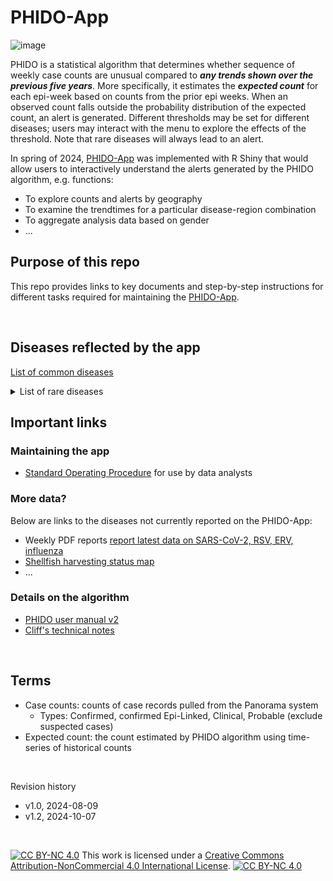 # PHIDO-App


![image](https://github.com/user-attachments/assets/146ba070-048d-442a-b5dd-f5c2cf5768f3)


PHIDO is a statistical algorithm that determines whether sequence of weekly case counts are unusual compared to ***any trends shown over the previous five years***. More specifically, it estimates the ***expected count*** for each epi-week based on  counts from the prior epi weeks. When an observed count falls outside the probability distribution of the expected count, an alert is generated. Different thresholds may be set for different diseases; users may interact with the menu to explore the effects of the threshold. Note that rare diseases will always lead to an alert. 

In spring of 2024, [PHIDO-App](https://bccdc.shinyapps.io/PHIDO/) was implemented with R Shiny that would allow users to interactively understand the alerts generated by the PHIDO algorithm, e.g. functions:
- To explore counts and alerts by geography
- To examine the trendtimes for a particular disease-region combination
- To aggregate analysis data based on gender
- ...  


## Purpose of this repo

This repo provides links to key documents and step-by-step instructions for different tasks required for maintaining the [PHIDO-App](https://bccdc.shinyapps.io/PHIDO/).


<br>


## Diseases reflected by the app

[List of common diseases](metadata/CD_by_prescribed_agents.md)

<details>
  
<summary>List of rare diseases</summary>

```
Anthrax
Botulism
Brucella Infection
Chlamydia (neonatal)
Congenital Rubella Syndrome
Creutzfeldt-Jakob Disease: Classic/Unspecified
Creutzfeldt-Jakob Disease: Variant
Crimean Congo Fever
Cyclospora Infection
Diphtheria: Carrier
Diphtheria: Case
Ebola
Gonorrhea (neonatal)
Haemophilus Influenzae (invasive type b)
Hantavirus Infection
Hepatitis B: Acute
Hepatitis D
Hepatitis E
Herpes (congenital)
Human Immunodeficiency Virus (HIV) Infection (congenital/neonatal)
Lassa Fever
Legionella Infection
Listeria Infection (invasive)
Marburg Fever
Measles
Meningococcal Disease (invasive)
Middle East Respiratory Syndrome Coronavirus (MERS-CoV)
Mpox
Plague
Poliomyelitis
Q fever
Rabies
Rubella (non-congenital)
Subacute Sclerosing Panencephalitis
Syphilis (congenital)
Tetanus
Toxoplasma Infection
Tularemia Infection
Varicella (congenital)
Viral Hemorrhagic Fever: Other
West Nile Virus
Yellow Fever
``` 
</details>





## Important links

### Maintaining the app

- [Standard Operating Procedure](sop.md) for use by data analysts

### More data?

Below are links to the diseases not currently reported on the PHIDO-App:

- Weekly PDF reports [report latest data on SARS-CoV-2, RSV, ERV, influenza](http://www.bccdc.ca/Health-Info-Site/Documents/Respiratory_data/respiratory_surveillance_2024-10-03.pdf)
- [Shellfish harvesting status map](http://www.bccdc.ca/health-professionals/professional-resources/shellfish-harvesting-sites-status-map)
- ...
  
### Details on the algorithm

- [PHIDO user manual v2](https://healthbc.sharepoint.com/sites/BCCDCDataAnalyticsServicePHSA/_layouts/15/download.aspx?SourceUrl=/sites/BCCDCDataAnalyticsServicePHSA/Epidemiological%20Methods/PHIDO%20user%20manual%20V2%20for%20sharepoint.pdf)
- [Cliff's technical notes](r_package)


<br>


## Terms

- Case counts: counts of case records pulled from the Panorama system
    - Types: Confirmed, confirmed Epi-Linked, Clinical, Probable (exclude suspected cases)
- Expected count: the count estimated by PHIDO algorithm using time-series of historical counts


<br> 

Revision history
- v1.0, 2024-08-09
- v1.2, 2024-10-07

<br> 

[![CC BY-NC 4.0][cc-by-nc-shield]][cc-by-nc] This work is licensed under a [Creative Commons Attribution-NonCommercial 4.0 International License][cc-by-nc]. [![CC BY-NC 4.0][cc-by-nc-image]][cc-by-nc]

[cc-by-nc]: https://creativecommons.org/licenses/by-nc/4.0/
[cc-by-nc-image]: https://licensebuttons.net/l/by-nc/4.0/88x31.png
[cc-by-nc-shield]: https://img.shields.io/badge/License-CC%20BY--NC%204.0-lightgrey.svg
